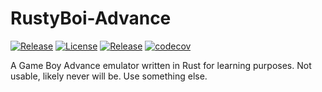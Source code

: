 # RustyBoi-Advance

[![Release](https://github.com/USA-RedDragon/rustyboi-advance/actions/workflows/release.yaml/badge.svg)](https://github.com/USA-RedDragon/rustyboi-advance/actions/workflows/release.yaml) [![License](https://badgen.net/github/license/USA-RedDragon/rustyboi-advance)](https://github.com/USA-RedDragon/rustyboi-advance/blob/main/LICENSE) [![Release](https://img.shields.io/github/release/USA-RedDragon/rustyboi-advance.svg)](https://github.com/USA-RedDragon/rustyboi-advance/releases/) [![codecov](https://codecov.io/gh/USA-RedDragon/rustyboi-advance/graph/badge.svg?token=OEWiVQ6Lch)](https://codecov.io/gh/USA-RedDragon/rustyboi-advance)

A Game Boy Advance emulator written in Rust for learning purposes. Not usable, likely never will be. Use something else.
